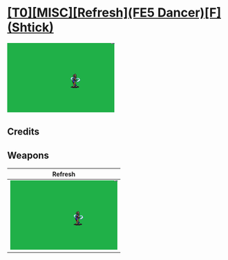 # [\[T0\]\[MISC\]\[Refresh\]\(FE5 Dancer\)\[F\]\(Shtick\)](./)

<img src="./8.%20Refresh/Refresh_000.png" alt="[T0][MISC][Refresh](FE5 Dancer)[F](Shtick) standing" />

## Credits



## Weapons


|Refresh |
|  :---: |
| <img alt="Refresh animation" src="./8.%20Refresh/Refresh.gif" /> |
